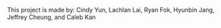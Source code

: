 This project is made by: Cindy Yun, Lachlan Lai, Ryan Fok, Hyunbin Jang, Jeffrey Cheung, and Caleb Kan